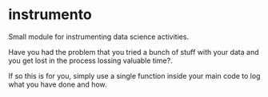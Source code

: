 # instrumento
Small module for instrumenting data science activities.


Have you had the problem that you tried a bunch of stuff with your data and you get lost in the process lossing valuable time?. 

If so this is for you, simply use a single function inside your main code to log what you have done and how.
